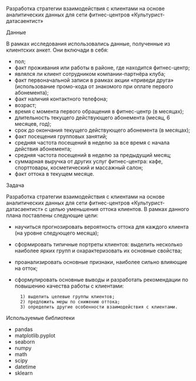 Разработка стратегии взаимодействия с клиентами на основе аналитических данных для сети фитнес-центров «Культурист-датасаентист»

Данные

В рамках исследования использовались данные, полученные из клиентских анкет. Они включади в себя:
* пол;
* факт проживания или работы в районе, где находится фитнес-центр;
* являлся ли клиент сотрудником компании-партнёра клуба;
* факт первоначальной записи в рамках акции «приведи друга» (использование промо-кода от знакомого при оплате первого абонемента);
* факт наличия контактного телефона;
* возраст;
* время с момента первого обращения в фитнес-центр (в месяцах);
* длительность текущего действующего абонемента (месяц, 6 месяцев, год);
* срок до окончания текущего действующего абонемента (в месяцах);
* факт посещения групповых занятий;
* средняя частота посещений в неделю за все время с начала действия абонемента;
* средняя частота посещений в неделю за предыдущий месяц;
* суммарная выручка от других услуг фитнес-центра: кафе, спорттовары, косметический и массажный салон;
* факт оттока в текущем месяце.

Задача

Разработка стратегии взаимодействия с клиентами на основе аналитических данных для сети фитнес-центров «Культурист-датасаентист» с целью уменьшения оттока клиентов. 
В рамках данного плана поставлены следующие цели:
* научиться прогнозировать вероятность оттока для каждого клиента (на уровне следующего месяца);
* сформировать типичные портреты клиентов: выделить несколько наиболее ярких групп и охарактеризовать их основные свойства;
* проанализировать основные признаки, наиболее сильно влияющие на отток;
* сформулировать основные выводы и разработать рекомендации по повышению качества работы с клиентами:
      
        1) выделить целевые группы клиентов;
        2) предложить меры по снижению оттока;
        3) определить другие особенности взаимодействия с клиентами.


Используемые библиотеки

* pandas
* matplotlib.pyplot 
* seaborn 
* numpy 
* math 
* scipy 
* datetime 
* sklearn
